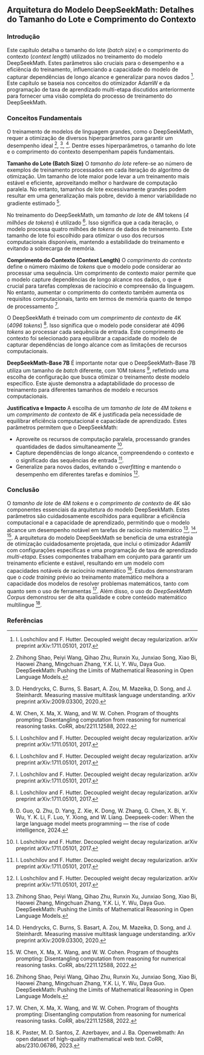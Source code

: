 ## Arquitetura do Modelo DeepSeekMath: Detalhes do Tamanho do Lote e Comprimento do Contexto

### Introdução
Este capítulo detalha o tamanho do lote (*batch size*) e o comprimento do contexto (*context length*) utilizados no treinamento do modelo DeepSeekMath. Estes parâmetros são cruciais para o desempenho e a eficiência do treinamento, influenciando a capacidade do modelo de capturar dependências de longo alcance e generalizar para novos dados [^6]. Este capítulo se baseia nos conceitos do otimizador AdamW e da programação de taxa de aprendizado multi-etapa discutidos anteriormente para fornecer uma visão completa do processo de treinamento do DeepSeekMath.

### Conceitos Fundamentais

O treinamento de modelos de linguagem grandes, como o DeepSeekMath, requer a otimização de diversos hiperparâmetros para garantir um desempenho ideal [^1], [^2], [^3]. Dentre esses hiperparâmetros, o tamanho do lote e o comprimento do contexto desempenham papéis fundamentais.

**Tamanho do Lote (Batch Size)**
O *tamanho do lote* refere-se ao número de exemplos de treinamento processados em cada iteração do algoritmo de otimização. Um tamanho de lote maior pode levar a um treinamento mais estável e eficiente, aproveitando melhor o hardware de computação paralela. No entanto, tamanhos de lote excessivamente grandes podem resultar em uma generalização mais pobre, devido à menor variabilidade no gradiente estimado [^6].

No treinamento do DeepSeekMath, um *tamanho de lote* de 4M tokens (*4 milhões de tokens*) é utilizado [^6]. Isso significa que a cada iteração, o modelo processa quatro milhões de *tokens* de dados de treinamento. Este tamanho de lote foi escolhido para otimizar o uso dos recursos computacionais disponíveis, mantendo a estabilidade do treinamento e evitando a sobrecarga de memória.

**Comprimento do Contexto (Context Length)**
O *comprimento do contexto* define o número máximo de *tokens* que o modelo pode considerar ao processar uma sequência. Um comprimento de contexto maior permite que o modelo capture dependências de longo alcance nos dados, o que é crucial para tarefas complexas de raciocínio e compreensão da linguagem. No entanto, aumentar o comprimento do contexto também aumenta os requisitos computacionais, tanto em termos de memória quanto de tempo de processamento [^6].

O DeepSeekMath é treinado com um *comprimento de contexto* de 4K (*4096 tokens*) [^6]. Isso significa que o modelo pode considerar até 4096 *tokens* ao processar cada sequência de entrada. Este comprimento de contexto foi selecionado para equilibrar a capacidade do modelo de capturar dependências de longo alcance com as limitações de recursos computacionais.

**DeepSeekMath-Base 7B**
É importante notar que o DeepSeekMath-Base 7B utiliza um tamanho de *batch* diferente, com 10M *tokens* [^7], refletindo uma escolha de configuração que busca otimizar o treinamento deste modelo específico. Este ajuste demonstra a adaptabilidade do processo de treinamento para diferentes tamanhos de modelo e recursos computacionais.

**Justificativa e Impacto**
A escolha de um *tamanho de lote* de 4M *tokens* e um *comprimento de contexto* de 4K é justificada pela necessidade de equilibrar eficiência computacional e capacidade de aprendizado. Estes parâmetros permitem que o DeepSeekMath:

*   Aproveite os recursos de computação paralela, processando grandes quantidades de dados simultaneamente [^6].
*   Capture dependências de longo alcance, compreendendo o contexto e o significado das sequências de entrada [^6].
*   Generalize para novos dados, evitando o *overfitting* e mantendo o desempenho em diferentes tarefas e domínios [^6].

### Conclusão
O *tamanho de lote* de 4M *tokens* e o *comprimento de contexto* de 4K são componentes essenciais da arquitetura do modelo DeepSeekMath. Estes parâmetros são cuidadosamente escolhidos para equilibrar a eficiência computacional e a capacidade de aprendizado, permitindo que o modelo alcance um desempenho notável em tarefas de raciocínio matemático [^1], [^2], [^3]. A arquitetura do modelo DeepSeekMath se beneficia de uma estratégia de otimização cuidadosamente projetada, que inclui o otimizador AdamW com configurações específicas e uma programação de taxa de aprendizado *multi-etapa*. Esses componentes trabalham em conjunto para garantir um treinamento eficiente e estável, resultando em um modelo com capacidades notáveis de raciocínio matemático [^1]. Estudos demonstraram que o *code training* prévio ao treinamento matemático melhora a capacidade dos modelos de resolver problemas matemáticos, tanto com quanto sem o uso de ferramentas [^3]. Além disso, o uso do *DeepSeekMath Corpus* demonstrou ser de alta qualidade e cobre conteúdo matemático multilingue [^4].

### Referências
[^1]: Zhihong Shao, Peiyi Wang, Qihao Zhu, Runxin Xu, Junxiao Song, Xiao Bi, Haowei Zhang, Mingchuan Zhang, Y.K. Li, Y. Wu, Daya Guo. DeepSeekMath: Pushing the Limits of Mathematical Reasoning in Open Language Models.
[^2]: D. Hendrycks, C. Burns, S. Basart, A. Zou, M. Mazeika, D. Song, and J. Steinhardt. Measuring massive multitask language understanding. arXiv preprint arXiv:2009.03300, 2020.
[^3]: W. Chen, X. Ma, X. Wang, and W. W. Cohen. Program of thoughts prompting: Disentangling computation from reasoning for numerical reasoning tasks. CoRR, abs/2211.12588, 2022.
[^4]: K. Paster, M. D. Santos, Z. Azerbayev, and J. Ba. Openwebmath: An open dataset of high-quality mathematical web text. CoRR, abs/2310.06786, 2023.
[^5]: D. Hendrycks, C. Burns, S. Kadavath, A. Arora, S. Basart, E. Tang, D. Song, and J. Steinhardt. Measuring mathematical problem solving with the math dataset. arXiv preprint arXiv:2103.03874, 2021.
[^6]: I. Loshchilov and F. Hutter. Decoupled weight decay regularization. arXiv preprint arXiv:1711.05101, 2017.
[^7]: D. Guo, Q. Zhu, D. Yang, Z. Xie, K. Dong, W. Zhang, G. Chen, X. Bi, Y. Wu, Y. K. Li, F. Luo, Y. Xiong, and W. Liang. Deepseek-coder: When the large language model meets programming — the rise of code intelligence, 2024.
<!-- END -->